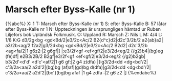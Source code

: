 # Marsch efter Byss-Kalle (nr 1)

{%abc%}
X: 1
T: Marsch efter Byss-Kalle (nr 1)
S: efter Byss-Kalle
B: 57 låtar efter Byss-Kalle nr 1
N: Uppteckningen är ursprungligen hämtad ur Ruben Liljefors bok Upländsk Folkmusik.
O: Uppland
R: Marsch
Z: Nils L
M: 4/4
L: 1/8
K:G
d3/2g<bg <gd<Bd/2|e3/2c<Ac/2 B2{d^c}d2|d2c'3/2b/2 a2{ab}a2|
a3/2b<ag/2 f2a2|g3/2d<bg <gd<Bd/2|e3/2c<Ac/2 B2d2|
d2c'3/2b <ag<fa/2|1 g6z2:|2 g6gf|]
|:e3/2f<gf <ef<gf/2|e3/2d<eg/2 {/g2}b4|(bg)eg (fe)df|
e2B3/2B/2 B2gf|e3/2f<gf <ef<gf/2|e3/2d<eg/2 {/g2}b2gb|
b3/2d'<d'd' <d'c'<af/2|1 g6 gf:|2 g4 z(dfa) |]:g3/2d<dd <dg<bd'/2|
c'3/2a<aa/2 a2d'2|(bg)bg (af)af|(gd)bg d(dfa)|g3/2d<dd <dg<bd'/2|
c'3/2a<aa/2 a2d'2|{bc'}(bg)bg afaf |1 g4 zdfa :|2 g6 z2 |]
{%endabc%}

